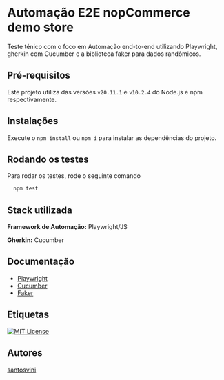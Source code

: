 
# Automação E2E nopCommerce demo store

Teste ténico com o foco em Automação end-to-end utilizando Playwright, gherkin com Cucumber e a biblioteca faker para dados randômicos.

## Pré-requisitos

Este projeto utiliza das versões `v20.11.1` e `v10.2.4` do Node.js e npm respectivamente. 

## Instalações

Execute o `npm install` ou `npm i` para instalar as dependências do projeto.
## Rodando os testes

Para rodar os testes, rode o seguinte comando

```bash
  npm test
```
## Stack utilizada

**Framework de Automação:** Playwright/JS

**Gherkin:** Cucumber

## Documentação

 - [Playwright](https://playwright.dev/)
 - [Cucumber](https://cucumber.io/docs/cucumber/)
 - [Faker](https://fakerjs.dev/)


## Etiquetas

[![MIT License](https://img.shields.io/badge/License-MIT-green.svg)](https://choosealicense.com/licenses/mit/)
## Autores

[santosvini](https://github.com/santosvini)

